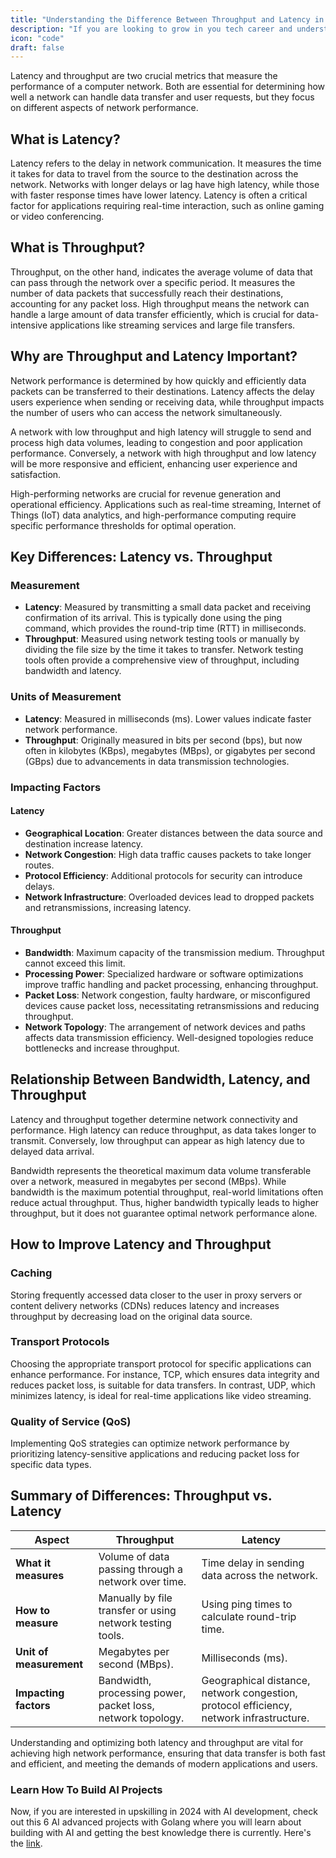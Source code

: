 ```yaml
---
title: "Understanding the Difference Between Throughput and Latency in Network Performance"
description: "If you are looking to grow in you tech career and understand system design indepth, this guide is for you."
icon: "code"
draft: false
---
```


Latency and throughput are two crucial metrics that measure the performance of a computer network. Both are essential for determining how well a network can handle data transfer and user requests, but they focus on different aspects of network performance.

## What is Latency?

Latency refers to the delay in network communication. It measures the time it takes for data to travel from the source to the destination across the network. Networks with longer delays or lag have high latency, while those with faster response times have lower latency. Latency is often a critical factor for applications requiring real-time interaction, such as online gaming or video conferencing.

## What is Throughput?

Throughput, on the other hand, indicates the average volume of data that can pass through the network over a specific period. It measures the number of data packets that successfully reach their destinations, accounting for any packet loss. High throughput means the network can handle a large amount of data transfer efficiently, which is crucial for data-intensive applications like streaming services and large file transfers.

## Why are Throughput and Latency Important?

Network performance is determined by how quickly and efficiently data packets can be transferred to their destinations. Latency affects the delay users experience when sending or receiving data, while throughput impacts the number of users who can access the network simultaneously.

A network with low throughput and high latency will struggle to send and process high data volumes, leading to congestion and poor application performance. Conversely, a network with high throughput and low latency will be more responsive and efficient, enhancing user experience and satisfaction.

High-performing networks are crucial for revenue generation and operational efficiency. Applications such as real-time streaming, Internet of Things (IoT) data analytics, and high-performance computing require specific performance thresholds for optimal operation.

## Key Differences: Latency vs. Throughput

### Measurement

- **Latency**: Measured by transmitting a small data packet and receiving confirmation of its arrival. This is typically done using the ping command, which provides the round-trip time (RTT) in milliseconds.
- **Throughput**: Measured using network testing tools or manually by dividing the file size by the time it takes to transfer. Network testing tools often provide a comprehensive view of throughput, including bandwidth and latency.

### Units of Measurement

- **Latency**: Measured in milliseconds (ms). Lower values indicate faster network performance.
- **Throughput**: Originally measured in bits per second (bps), but now often in kilobytes (KBps), megabytes (MBps), or gigabytes per second (GBps) due to advancements in data transmission technologies.

### Impacting Factors

#### Latency

- **Geographical Location**: Greater distances between the data source and destination increase latency.
- **Network Congestion**: High data traffic causes packets to take longer routes.
- **Protocol Efficiency**: Additional protocols for security can introduce delays.
- **Network Infrastructure**: Overloaded devices lead to dropped packets and retransmissions, increasing latency.

#### Throughput

- **Bandwidth**: Maximum capacity of the transmission medium. Throughput cannot exceed this limit.
- **Processing Power**: Specialized hardware or software optimizations improve traffic handling and packet processing, enhancing throughput.
- **Packet Loss**: Network congestion, faulty hardware, or misconfigured devices cause packet loss, necessitating retransmissions and reducing throughput.
- **Network Topology**: The arrangement of network devices and paths affects data transmission efficiency. Well-designed topologies reduce bottlenecks and increase throughput.

## Relationship Between Bandwidth, Latency, and Throughput

Latency and throughput together determine network connectivity and performance. High latency can reduce throughput, as data takes longer to transmit. Conversely, low throughput can appear as high latency due to delayed data arrival.

Bandwidth represents the theoretical maximum data volume transferable over a network, measured in megabytes per second (MBps). While bandwidth is the maximum potential throughput, real-world limitations often reduce actual throughput. Thus, higher bandwidth typically leads to higher throughput, but it does not guarantee optimal network performance alone.

## How to Improve Latency and Throughput

### Caching

Storing frequently accessed data closer to the user in proxy servers or content delivery networks (CDNs) reduces latency and increases throughput by decreasing load on the original data source.

### Transport Protocols

Choosing the appropriate transport protocol for specific applications can enhance performance. For instance, TCP, which ensures data integrity and reduces packet loss, is suitable for data transfers. In contrast, UDP, which minimizes latency, is ideal for real-time applications like video streaming.

### Quality of Service (QoS)

Implementing QoS strategies can optimize network performance by prioritizing latency-sensitive applications and reducing packet loss for specific data types.

## Summary of Differences: Throughput vs. Latency

| **Aspect**              | **Throughput**                                              | **Latency**                                                                             |
| ----------------------- | ----------------------------------------------------------- | --------------------------------------------------------------------------------------- |
| **What it measures**    | Volume of data passing through a network over time.         | Time delay in sending data across the network.                                          |
| **How to measure**      | Manually by file transfer or using network testing tools.   | Using ping times to calculate round-trip time.                                          |
| **Unit of measurement** | Megabytes per second (MBps).                                | Milliseconds (ms).                                                                      |
| **Impacting factors**   | Bandwidth, processing power, packet loss, network topology. | Geographical distance, network congestion, protocol efficiency, network infrastructure. |

Understanding and optimizing both latency and throughput are vital for achieving high network performance, ensuring that data transfer is both fast and efficient, and meeting the demands of modern applications and users.

### Learn How To Build AI Projects

Now, if you are interested in upskilling in 2024 with AI development, check out this 6 AI advanced projects with Golang where you will learn about building with AI and getting the best knowledge there is currently. Here's the [link](https://akhilsharmatech.gumroad.com/l/zgxqq).
